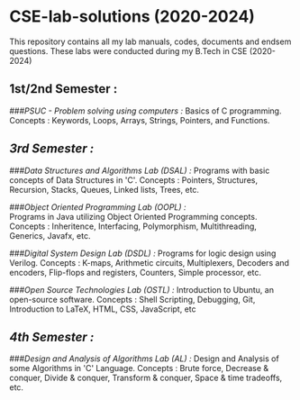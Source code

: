 # **CSE-lab-solutions (2020-2024)**
This repository contains all my lab manuals, codes, documents and endsem questions. These labs were conducted during my B.Tech in CSE (2020-2024)

## 1st/2nd Semester :

###_PSUC - Problem solving using computers :_ 
Basics of C programming.
Concepts : Keywords, Loops, Arrays, Strings, Pointers, and Functions.

##  _3rd Semester :_ 

###_Data Structures and Algorithms Lab (DSAL) :_ 
Programs with basic concepts of Data Structures in 'C'.
Concepts : Pointers, Structures, Recursion, Stacks, Queues, Linked lists, Trees, etc.

###_Object Oriented Programming Lab (OOPL) :_  
Programs in Java utilizing Object Oriented Programming concepts. 
Concepts : Inheritence, Interfacing, Polymorphism, Multithreading, Generics, Javafx, etc.

###_Digital System Design Lab (DSDL) :_ 
Programs for logic design using Verilog.
Concepts : K-maps, Arithmetic circuits, Multiplexers, Decoders and encoders, Flip-flops and registers, Counters, Simple processor, etc.

###_Open Source Technologies Lab (OSTL) :_ 
Introduction to Ubuntu, an open-source software.
Concepts : Shell Scripting, Debugging, Git, Introduction to LaTeX, HTML, CSS, JavaScript, etc


##  _4th Semester :_ 

###_Design and Analysis of Algorithms Lab (AL) :_ 
Design and Analysis of some Algorithms in 'C' Language.
Concepts : Brute force, Decrease & conquer, Divide & conquer, Transform & conquer, Space & time tradeoffs, etc.

<!-- ###_Database Systems Lab (DBS) :_ 
These SQL Programs were executed on Oracle Database ( Version used in Labs : Orcale 11G XE )

###_Embedded Systems Lab (ES) :_ 
These programs are executed using Keil microVision4, NXP, LPC1768 in ARM Assembly Language and Embedded 'C'. -->


